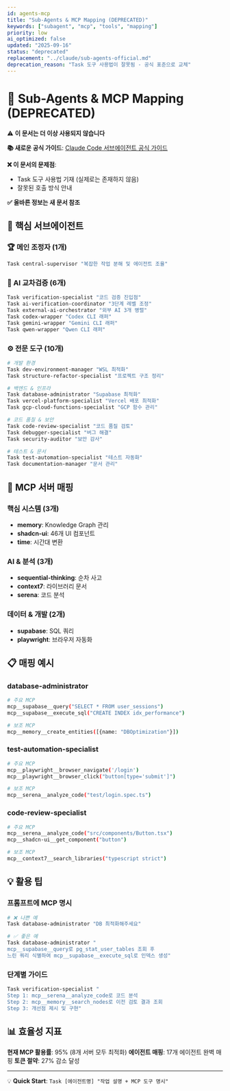 ```yaml
---
id: agents-mcp
title: "Sub-Agents & MCP Mapping (DEPRECATED)"
keywords: ["subagent", "mcp", "tools", "mapping"]
priority: low
ai_optimized: false
updated: "2025-09-16"
status: "deprecated"
replacement: "../claude/sub-agents-official.md"
deprecation_reason: "Task 도구 사용법이 잘못됨 - 공식 표준으로 교체"
---
```


# 🤖 Sub-Agents & MCP Mapping (DEPRECATED)

⚠️ **이 문서는 더 이상 사용되지 않습니다**

**📚 새로운 공식 가이드**: [Claude Code 서브에이전트 공식 가이드](../claude/sub-agents-official.md)

**❌ 이 문서의 문제점**: 
- Task 도구 사용법 기재 (실제로는 존재하지 않음)
- 잘못된 호출 방식 안내

**✅ 올바른 정보는 새 문서 참조**

## 🎯 핵심 서브에이전트

### 🏆 메인 조정자 (1개)
```bash
Task central-supervisor "복잡한 작업 분해 및 에이전트 조율"
```

### 🤖 AI 교차검증 (6개)
```bash
Task verification-specialist "코드 검증 진입점"
Task ai-verification-coordinator "3단계 레벨 조정"  
Task external-ai-orchestrator "외부 AI 3개 병렬"
Task codex-wrapper "Codex CLI 래퍼"
Task gemini-wrapper "Gemini CLI 래퍼"
Task qwen-wrapper "Qwen CLI 래퍼"
```

### ⚙️ 전문 도구 (10개)
```bash
# 개발 환경
Task dev-environment-manager "WSL 최적화"
Task structure-refactor-specialist "프로젝트 구조 정리"

# 백엔드 & 인프라  
Task database-administrator "Supabase 최적화"
Task vercel-platform-specialist "Vercel 배포 최적화"
Task gcp-cloud-functions-specialist "GCP 함수 관리"

# 코드 품질 & 보안
Task code-review-specialist "코드 품질 검토"
Task debugger-specialist "버그 해결"
Task security-auditor "보안 감사"

# 테스트 & 문서
Task test-automation-specialist "테스트 자동화"
Task documentation-manager "문서 관리"
```

## 🔌 MCP 서버 매핑

### 핵심 시스템 (3개)
- **memory**: Knowledge Graph 관리
- **shadcn-ui**: 46개 UI 컴포넌트
- **time**: 시간대 변환

### AI & 분석 (3개)
- **sequential-thinking**: 순차 사고
- **context7**: 라이브러리 문서
- **serena**: 코드 분석

### 데이터 & 개발 (2개)
- **supabase**: SQL 쿼리
- **playwright**: 브라우저 자동화

## 📋 매핑 예시

### database-administrator
```bash
# 주요 MCP
mcp__supabase__query("SELECT * FROM user_sessions")
mcp__supabase__execute_sql("CREATE INDEX idx_performance")

# 보조 MCP  
mcp__memory__create_entities([{name: "DBOptimization"}])
```

### test-automation-specialist
```bash
# 주요 MCP
mcp__playwright__browser_navigate('/login')
mcp__playwright__browser_click("button[type='submit']")

# 보조 MCP
mcp__serena__analyze_code("test/login.spec.ts")
```

### code-review-specialist  
```bash
# 주요 MCP
mcp__serena__analyze_code("src/components/Button.tsx")
mcp__shadcn-ui__get_component("button")

# 보조 MCP
mcp__context7__search_libraries("typescript strict")
```

## 💡 활용 팁

### 프롬프트에 MCP 명시
```bash
# ❌ 나쁜 예
Task database-administrator "DB 최적화해주세요"

# ✅ 좋은 예  
Task database-administrator "
mcp__supabase__query로 pg_stat_user_tables 조회 후
느린 쿼리 식별하여 mcp__supabase__execute_sql로 인덱스 생성"
```

### 단계별 가이드
```bash
Task verification-specialist "
Step 1: mcp__serena__analyze_code로 코드 분석
Step 2: mcp__memory__search_nodes로 이전 검토 결과 조회
Step 3: 개선점 제시 및 구현"
```

## 📊 효율성 지표

**현재 MCP 활용률**: 95% (8개 서버 모두 최적화)
**에이전트 매핑**: 17개 에이전트 완벽 매핑
**토큰 절약**: 27% 감소 달성

---

💡 **Quick Start**: `Task [에이전트명] "작업 설명 + MCP 도구 명시"`